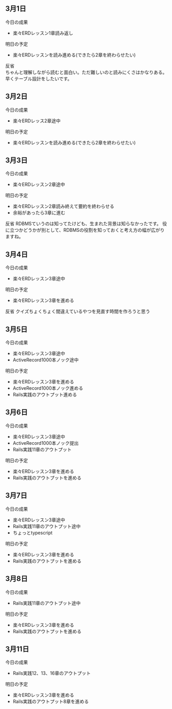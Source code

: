 ## 3月1日
今日の成果
- 楽々ERDレッスン1章読み返し

明日の予定
- 楽々ERDレッスンを読み進める(できたら2章を終わらせたい)

反省
<br>
ちゃんと理解しながら読むと面白い。ただ難しいのと読みにくさはかなりある。<br>
早くテーブル設計をしたいです。

## 3月2日
今日の成果
- 楽々ERDレッス2章途中

明日の予定
- 楽々ERDレッスンを読み進める(できたら2章を終わらせたい)

## 3月3日
今日の成果
- 楽々ERDレッスン2章途中

明日の予定
- 楽々ERDレッスン2章読み終えて要約を終わらせる
- 余裕があったら3章に進む

反省
RDBMSていうのは知ってたけども、生まれた背景は知らなかったです。
役に立つかどうかが別として、RDBMSの役割を知っておくと考え方の幅が広がりますね。

## 3月4日
今日の成果
- 楽々ERDレッスン3章途中

明日の予定
- 楽々ERDレッスン3章を進める

反省
クイズちょくちょく間違えているやつを見直す時間を作ろうと思う

## 3月5日
今日の成果
- 楽々ERDレッスン3章途中
- ActiveRecord1000本ノック途中

明日の予定
- 楽々ERDレッスン3章を進める
- ActiveRecord1000本ノック進める
- Rails実践のアウトプット進める

## 3月6日
今日の成果
- 楽々ERDレッスン3章途中
- ActiveRecord1000本ノック提出
- Rails実践11章のアウトプット

明日の予定
- 楽々ERDレッスン3章を進める
- Rails実践のアウトプットを進める


## 3月7日
今日の成果
- 楽々ERDレッスン3章途中
- Rails実践11章のアウトプット途中
- ちょっとtypescript

明日の予定
- 楽々ERDレッスン3章を進める
- Rails実践のアウトプットを進める

## 3月8日
今日の成果
- Rails実践11章のアウトプット途中

明日の予定
- 楽々ERDレッスン3章を進める
- Rails実践のアウトプットを進める

## 3月11日
今日の成果
- Rails実践12、13、16章のアウトプット

明日の予定
- 楽々ERDレッスン3章を進める
- Rails実践のアウトプット8章を進める
